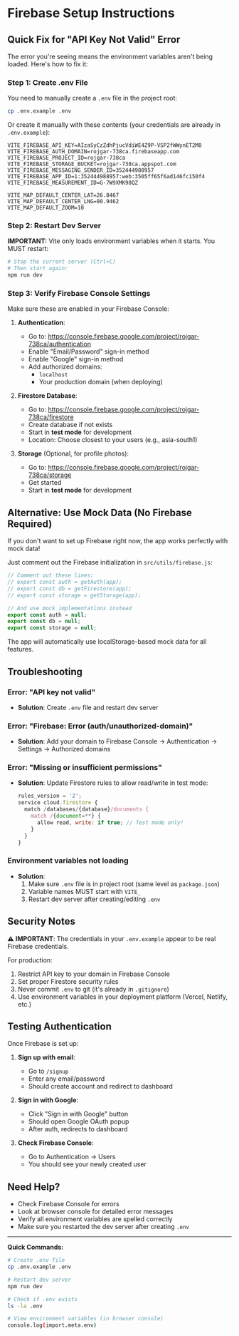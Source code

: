 # Firebase Setup Instructions

## Quick Fix for "API Key Not Valid" Error

The error you're seeing means the environment variables aren't being loaded. Here's how to fix it:

### Step 1: Create .env File

You need to manually create a `.env` file in the project root:

```bash
cp .env.example .env
```

Or create it manually with these contents (your credentials are already in `.env.example`):

```env
VITE_FIREBASE_API_KEY=AIzaSyCzZdhPjucVdiWE4Z9P-VSP2fWWynET2M0
VITE_FIREBASE_AUTH_DOMAIN=rojgar-738ca.firebaseapp.com
VITE_FIREBASE_PROJECT_ID=rojgar-738ca
VITE_FIREBASE_STORAGE_BUCKET=rojgar-738ca.appspot.com
VITE_FIREBASE_MESSAGING_SENDER_ID=352444988957
VITE_FIREBASE_APP_ID=1:352444988957:web:3505ff65f6ad146fc150f4
VITE_FIREBASE_MEASUREMENT_ID=G-7W9XMK98QZ

VITE_MAP_DEFAULT_CENTER_LAT=26.8467
VITE_MAP_DEFAULT_CENTER_LNG=80.9462
VITE_MAP_DEFAULT_ZOOM=10
```

### Step 2: Restart Dev Server

**IMPORTANT:** Vite only loads environment variables when it starts. You MUST restart:

```bash
# Stop the current server (Ctrl+C)
# Then start again:
npm run dev
```

### Step 3: Verify Firebase Console Settings

Make sure these are enabled in your Firebase Console:

1. **Authentication**:
   - Go to: https://console.firebase.google.com/project/rojgar-738ca/authentication
   - Enable "Email/Password" sign-in method
   - Enable "Google" sign-in method
   - Add authorized domains:
     - `localhost`
     - Your production domain (when deploying)

2. **Firestore Database**:
   - Go to: https://console.firebase.google.com/project/rojgar-738ca/firestore
   - Create database if not exists
   - Start in **test mode** for development
   - Location: Choose closest to your users (e.g., asia-south1)

3. **Storage** (Optional, for profile photos):
   - Go to: https://console.firebase.google.com/project/rojgar-738ca/storage
   - Get started
   - Start in **test mode** for development

## Alternative: Use Mock Data (No Firebase Required)

If you don't want to set up Firebase right now, the app works perfectly with mock data!

Just comment out the Firebase initialization in `src/utils/firebase.js`:

```javascript
// Comment out these lines:
// export const auth = getAuth(app);
// export const db = getFirestore(app);
// export const storage = getStorage(app);

// And use mock implementations instead
export const auth = null;
export const db = null;
export const storage = null;
```

The app will automatically use localStorage-based mock data for all features.

## Troubleshooting

### Error: "API key not valid"
- **Solution**: Create `.env` file and restart dev server

### Error: "Firebase: Error (auth/unauthorized-domain)"
- **Solution**: Add your domain to Firebase Console → Authentication → Settings → Authorized domains

### Error: "Missing or insufficient permissions"
- **Solution**: Update Firestore rules to allow read/write in test mode:
  ```javascript
  rules_version = '2';
  service cloud.firestore {
    match /databases/{database}/documents {
      match /{document=**} {
        allow read, write: if true; // Test mode only!
      }
    }
  }
  ```

### Environment variables not loading
- **Solution**: 
  1. Make sure `.env` file is in project root (same level as `package.json`)
  2. Variable names MUST start with `VITE_`
  3. Restart dev server after creating/editing `.env`

## Security Notes

⚠️ **IMPORTANT**: The credentials in your `.env.example` appear to be real Firebase credentials. 

For production:
1. Restrict API key to your domain in Firebase Console
2. Set proper Firestore security rules
3. Never commit `.env` to git (it's already in `.gitignore`)
4. Use environment variables in your deployment platform (Vercel, Netlify, etc.)

## Testing Authentication

Once Firebase is set up:

1. **Sign up with email**:
   - Go to `/signup`
   - Enter any email/password
   - Should create account and redirect to dashboard

2. **Sign in with Google**:
   - Click "Sign in with Google" button
   - Should open Google OAuth popup
   - After auth, redirects to dashboard

3. **Check Firebase Console**:
   - Go to Authentication → Users
   - You should see your newly created user

## Need Help?

- Check Firebase Console for errors
- Look at browser console for detailed error messages
- Verify all environment variables are spelled correctly
- Make sure you restarted the dev server after creating `.env`

---

**Quick Commands:**

```bash
# Create .env file
cp .env.example .env

# Restart dev server
npm run dev

# Check if .env exists
ls -la .env

# View environment variables (in browser console)
console.log(import.meta.env)
```
